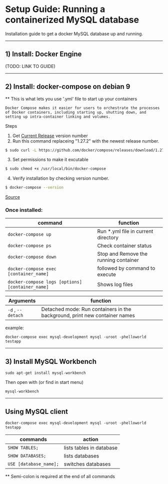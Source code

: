 # Setup Guide: Running a containerized MySQL database

Installation guide to get a docker MySQL database up and running.

---

## 1) Install: Docker Engine

(TODO: LINK TO GUIDE)

---

## 2) Install: docker-compose on debian 9

\*\* This is what lets you use '.yml' file to start up your containers

    Docker Compose makes it easier for users to orchestrate the processes of Docker containers, including starting up, shutting down, and setting up intra-container linking and volumes.

Steps

1. Get [Current Release](https://github.com/docker/compose/releases) version number
2. Run this command replaceing "1.27.2" with the newest release number.

```bash
$ sudo curl -L https://github.com/docker/compose/releases/download/1.27.2/docker-compose-`uname -s`-`uname -m` -o /usr/local/bin/docker-compose
```

3. Set permissions to make it excutable

```bash
$ sudo chmod +x /usr/local/bin/docker-compose
```

4. Verify installation by checking version number.

```bash
$ docker-compose --version
```

[Source](https://www.digitalocean.com/community/tutorials/how-to-install-docker-compose-on-debian-9)

### Once installed:

| command                                          | function                              |
| ------------------------------------------------ | ------------------------------------- |
| `docker-compose up`                              | Run \*.yml file in current directory  |
| `docker-compose ps`                              | Check container status                |
| `docker-compose down`                            | Stop and Remove the running container |
| `docker-compose exec [container_name]`           | followed by command to execute        |
| `docker-compose logs [options] [container_name]` | Shows log files                       |

| Arguments         | function                                                                   |
| ----------------- | -------------------------------------------------------------------------- |
| `-d` , `--detach` | Detached mode: Run containers in the background, print new container names |

example:

```
docker-compose exec mysql-development mysql -uroot -phelloworld testapp
```

---

## 3) Install MySQL Workbench

    sudo apt-get install mysql-workbench

Then open with (or find in start menu)

    mysql-workbench

---

## Using MySQL client

    docker-compose exec mysql-development mysql -uroot -phelloworld testapp

| commands               | action                   |
| ---------------------- | ------------------------ |
| `SHOW TABLES;`         | lists tables in database |
| `SHOW DATABASES;`      | lists databases          |
| `USE [database_name];` | switches databases       |

\*\* Semi-colon is required at the end of all commands

```

```
